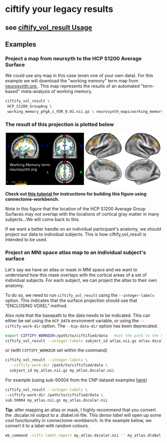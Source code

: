 # ciftify your legacy results

## see [ **ciftify_vol_result Usage** ]( usage/ciftify_vol_result.md)

## Examples

### Project a map from neursyth to the HCP S1200 Average Surface

We could use any map in this case (even one of your own data). For this example we will download the "working memory" term map from [ neurosynth.org ](neurosynth.org). This map represents the results of an automated "term-based" meta-analysis of working memory.

```sh
ciftify_vol_result \
 HCP_S1200_GroupAvg \
 working_memory_pFgA_z_FDR_0.01.nii.gz \ neurosynth_maps/working_memory_pFgA_z_FDR_0.01.dscalar.nii
```

### The result of this projection is plotted below

![Pretty Figure](https://github.com/edickie/docpics/blob/master/wb_view_demo/final_figure.png?raw=true)

**Check out [ this tutorial ](tutorials/wb_view-example.md) for instructions for building this figure using connectome-workbench.**

Note in this figure that the location of the HCP S1200 Average Group Surfaces may not overlap with the locations of cortical gray matter in many subjects...We will come back to this.

If we want a better handle on an individual participant's anatomy, we should project our data to individual subjects.  This is how ciftify_vol_result is intended to be used.

### Project an MNI space atlas map to an individual subject's surface

Let's say we have an atlas or mask in MNI space and we want to understand how this mask overlaps with the cortical areas of a set of individual subjects. For each subject, we can project the atlas to their own anatomy.

To do so, we need to run `ciftify_vol_result` using the `--integer-labels` option. This indicates that the surface projection should use that "ENCLOSING VOXEL" method.

Also note that the basepath to the data needs to be indicated. This can either be set using the  `HCP_DATA` enviroment variable, or using the `--ciftify-work-dir` option. The `--hcp-data-dir` option has been deprecated.

```sh
export CIFTIFY_WORKDIR=/path/to/ciftified/data   #set the path to the hcp data
ciftify_vol_result --integer-labels subject_id atlas.nii.gz atlas.dscalar.nii
```

or (with `CIFTIFY_WORKDIR` set within the command)

```sh
ciftify_vol_result --integer-labels \
  --ciftify-work-dir /path/to/ciftified/data \
  subject_id my_atlas.nii.gz my_atlas.dscalar.nii
```

For example (using sub-50004 from the CNP dataset examples [here](tutorials/example-usage.md))

```sh
ciftify_vol_result --integer-labels \
--ciftify-work-dir /path/to/ciftified/data \
sub-50004 my_atlas.nii.gz my_atlas.dscalar.nii
```

**Tip:** after mapping an altas or mask, I highly recommend that you convert the .dscalar.nii output to a .dlabel.nii file.  This *dense label* will open up some cool functionality in connectome-workbench. In the example below, we convert it to a label with random colours.

```sh
wb_command -cifti-label-import my_atlas.dscalar.nii '' my_atlas.dlabel.nii
```
